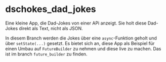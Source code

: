 # dschokes_dad_jokes

Eine kleine App, die Dad-Jokes von einer APi anzeigt.
Sie holt diese Dad-Jokes direkt als Text, nicht als JSON.

In diesem Branch werden die Jokes über eine `async`-Funktion geholt und über `setState(...)` gesetzt.
Es bietet sich an, diese App als Beispiel für einen Umbau auf `FutureBuilder` zu nehmen und diese live zu machen. Das ist im branch `future_builder` zu finden.

